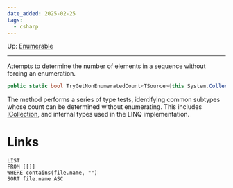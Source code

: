 ```yaml
---
date_added: 2025-02-25
tags:
  - csharp
---
```

Up: [Enumerable](Enumerable.md)
___
 Attempts to determine the number of elements in a sequence without forcing an enumeration.
 ```csharp
 public static bool TryGetNonEnumeratedCount<TSource>(this System.Collections.Generic.IEnumerable<TSource> source, out int count);
 ```
The method performs a series of type tests, identifying common subtypes whose count can be determined without enumerating. This includes [ICollection](ICollection.md), and internal types used in the LINQ implementation.
# Links
```dataview
LIST
FROM [[]]
WHERE contains(file.name, "")
SORT file.name ASC
```
